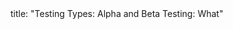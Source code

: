 <frontmatter>
title: "Testing Types: Alpha and Beta Testing: What"
</frontmatter>

<include src="navbar.md" boilerplate />

<include src="unit-inPage-asFlat.md" boilerplate />
